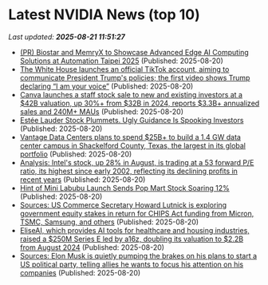 # Latest NVIDIA News (top 10)
_Last updated: **2025-08-21 11:51:27**_

- [(PR) Biostar and MemryX to Showcase Advanced Edge AI Computing Solutions at Automation Taipei 2025](https://www.techpowerup.com/340128/biostar-and-memryx-to-showcase-advanced-edge-ai-computing-solutions-at-automation-taipei-2025) (Published: 2025-08-20)
- [The White House launches an official TikTok account, aiming to communicate President Trump's policies; the first video shows Trump declaring “I am your voice”](https://biztoc.com/x/39fd51c72f743385) (Published: 2025-08-20)
- [Canva launches a staff stock sale to new and existing investors at a $42B valuation, up 30%+ from $32B in 2024, reports $3.3B+ annualized sales and 240M+ MAUs](https://biztoc.com/x/2678a546ff195495) (Published: 2025-08-20)
- [Estée Lauder Stock Plummets. Ugly Guidance Is Spooking Investors](https://biztoc.com/x/80fd29e9544347ce) (Published: 2025-08-20)
- [Vantage Data Centers plans to spend $25B+ to build a 1.4 GW data center campus in Shackelford County, Texas, the largest in its global portfolio](https://biztoc.com/x/721c97e65b08574c) (Published: 2025-08-20)
- [Analysis: Intel's stock, up 28% in August, is trading at a 53 forward P/E ratio, its highest since early 2002, reflecting its declining profits in recent years](https://biztoc.com/x/7ccbbae2462624d4) (Published: 2025-08-20)
- [Hint of Mini Labubu Launch Sends Pop Mart Stock Soaring 12%](https://biztoc.com/x/d6808b48a3f5a487) (Published: 2025-08-20)
- [Sources: US Commerce Secretary Howard Lutnick is exploring government equity stakes in return for CHIPS Act funding from Micron, TSMC, Samsung, and others](https://biztoc.com/x/7d8547da800b9f59) (Published: 2025-08-20)
- [EliseAI, which provides AI tools for healthcare and housing industries, raised a $250M Series E led by a16z, doubling its valuation to $2.2B from August 2024](https://biztoc.com/x/906bb5549849802b) (Published: 2025-08-20)
- [Sources: Elon Musk is quietly pumping the brakes on his plans to start a US political party, telling allies he wants to focus his attention on his companies](https://biztoc.com/x/ec612a3751b8a70f) (Published: 2025-08-20)
